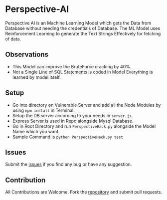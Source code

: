 # Perspective-AI
Perspective AI is an Machine Learning Model which gets the Data from Database without needing the credentials of Database.
The ML Model uses Reinforcement Learning to generate the Text Strings Effectively for fetching of data.

## Observations
* This Model can improve the BruteForce cracking by 40%.
* Not a Single Line of SQL Statements is coded in Model Everything is learned by model itself.

## Setup
* Go into directory on Vulnerable Server and add all the Node Modules by using `npm install` in Terminal.
* Setup the DB server according to your needs in `server.js`.
* Express Server is used in Repo alongside Mysql Database.
* Go in Root Directory and run `PerspectiveHack.py` alongside the Model Name which you want.
* Sample Command is `python PerspectiveHack.py test`

## Issues
Submit the [issues](https://github.com/YaduAhuja/Perspective-AI/issues) if you find any bug or have any suggestion.

## Contribution
All Contributions are Welcome.
Fork the [repository](https://github.com/YaduAhuja/Perspective-AI) and submit pull requests.

